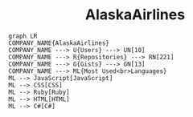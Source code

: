 <h1 align="center">AlaskaAirlines</h1>

```mermaid
graph LR
COMPANY_NAME{AlaskaAirlines}
COMPANY_NAME ---> U{Users} ---> UN[10]
COMPANY_NAME ---> R{Repositories} ---> RN[221]
COMPANY_NAME ---> G{Gists} ---> GN[13]
COMPANY_NAME ---> ML{Most Used<br>Languages}
ML --> JavaScript[JavaScript]
ML --> CSS[CSS]
ML --> Ruby[Ruby]
ML --> HTML[HTML]
ML --> C#[C#]
```
